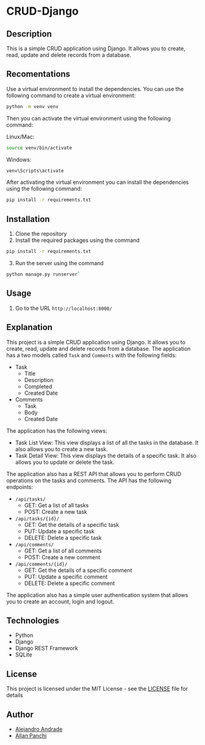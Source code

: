 # CRUD-Django

## Description
This is a simple CRUD application using Django. It allows you to create, read, update and delete records from a database.

## Recomentations
Use a virtual environment to install the dependencies.
You can use the following command to create a virtual environment:
```bash
python -m venv venv
```
Then you can activate the virtual environment using the following command:

Linux/Mac:
```bash
source venv/bin/activate
```
Windows:
```bash
venv\Scripts\activate
```
After activating the virtual environment you can install the dependencies using the following command:
```bash
pip install -r requirements.txt
```

## Installation
1. Clone the repository
2. Install the required packages using the command
```bash
pip install -r requirements.txt
```
3. Run the server using the command
```bash
python manage.py runserver`
```

## Usage
1. Go to the URL `http://localhost:8000/`

## Explanation
This project is a simple CRUD application using Django. It allows you to create, read, update and delete records from a database. The application has a two models called `Task` and `Comments` with the following fields:
- Task
    - Title
    - Description
    - Completed
    - Created Date
- Comments
    - Task
    - Body
    - Created Date

The application has the following views:
- Task List View: This view displays a list of all the tasks in the database. It also allows you to create a new task.
- Task Detail View: This view displays the details of a specific task. It also allows you to update or delete the task.

The application also has a REST API that allows you to perform CRUD operations on the tasks and comments. The API has the following endpoints:

- `/api/tasks/`
    - GET: Get a list of all tasks
    - POST: Create a new task
- `/api/tasks/{id}/`
    - GET: Get the details of a specific task
    - PUT: Update a specific task
    - DELETE: Delete a specific task
- `/api/comments/`
    - GET: Get a list of all comments
    - POST: Create a new comment
- `/api/comments/{id}/`
    - GET: Get the details of a specific comment
    - PUT: Update a specific comment
    - DELETE: Delete a specific comment

The application also has a simple user authentication system that allows you to create an account, login and logout.

## Technologies
- Python
- Django
- Django REST Framework
- SQLite

## License
This project is licensed under the MIT License - see the [LICENSE](LICENSE) file for details

## Author
- [Alejandro Andrade](https://github.com/MrBowis)
- [Allan Panchi](https://github.com/AllanPanchi)
